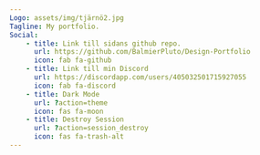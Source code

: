 ```yaml
---
Logo: assets/img/tjärnö2.jpg
Tagline: My portfolio.
Social:
    - title: Link till sidans github repo.
      url: https://github.com/BalmierPluto/Design-Portfolio
      icon: fab fa-github
    - title: Link till min Discord
      url: https://discordapp.com/users/405032501715927055
      icon: fab fa-discord
    - title: Dark Mode
      url: ?action=theme
      icon: fas fa-moon
    - title: Destroy Session
      url: ?action=session_destroy
      icon: fas fa-trash-alt
---
```

